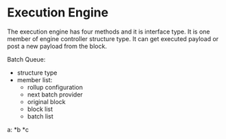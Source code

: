 # Execution Engine

The execution engine has four methods and it is interface type. It is one member of engine controller structure type. It can get executed payload or post a new payload from the block.

Batch Queue:
  * structure type
  * member list:
    * rollup configuration
    * next batch provider
    * original block
    * block list
    * batch list

a:
  *b
  *c
